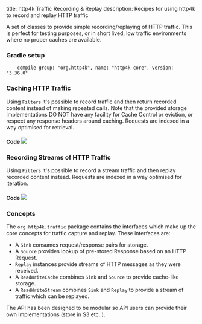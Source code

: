title: http4k Traffic Recording & Replay
description: Recipes for using http4k to record and replay HTTP traffic

A set of classes to provide simple recording/replaying of HTTP traffic. This is perfect for testing purposes, or in short lived, low traffic environments where no proper caches are available.

### Gradle setup
```
    compile group: "org.http4k", name: "http4k-core", version: "3.36.0"
```

### Caching HTTP Traffic 

Using `Filters` it's possible to record traffic and then return recorded content instead of making repeated calls. Note that the provided storage 
implementations DO NOT have any facility for Cache Control or eviction, or respect any response headers around caching. Requests are indexed in a way optimised for retrieval.

#### Code [<img class="octocat" src="/img/octocat-32.png"/>](https://github.com/http4k/http4k/blob/master/src/docs/cookbook/record_and_replay/example_cache.kt)

<script src="https://gist-it.appspot.com/https://github.com/http4k/http4k/blob/master/src/docs/cookbook/record_and_replay/example_cache.kt"></script>

### Recording Streams of HTTP Traffic 

Using `Filters` it's possible to record a stream traffic and then replay recorded content instead. Requests are indexed in a way optimised for iteration.

#### Code [<img class="octocat" src="/img/octocat-32.png"/>](https://github.com/http4k/http4k/blob/master/src/docs/cookbook/record_and_replay/example_stream.kt)

<script src="https://gist-it.appspot.com/https://github.com/http4k/http4k/blob/master/src/docs/cookbook/record_and_replay/example_stream.kt"></script>

### Concepts

The `org.http4k.traffic` package contains the interfaces which make up the core concepts for traffic capture and replay. These interfaces are:

- A `Sink` consumes request/response pairs for storage. 
- A `Source` provides lookup of pre-stored Response based on an HTTP Request.
- `Replay` instances provide streams of HTTP messages as they were received.
- A `ReadWriteCache` combines `Sink` and `Source` to provide cache-like storage.
- A `ReadWriteStream` combines `Sink` and `Replay` to provide a stream of traffic which can be replayed.

The API has been designed to be modular so API users can provide their own implementations (store in S3 etc..).

